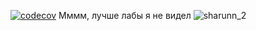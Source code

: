 [![codecov](https://codecov.io/gh/BallBoychick/Spaceship/branch/Lab7_2/graph/badge.svg?token=LII9UR9LQ8)](https://codecov.io/gh/BallBoychick/Spaceship)
Мммм, лучше лабы я не видел
![sharunn_2](https://user-images.githubusercontent.com/113326729/197408386-e5156445-70bf-4cae-a17f-ab4b7869feda.png)
